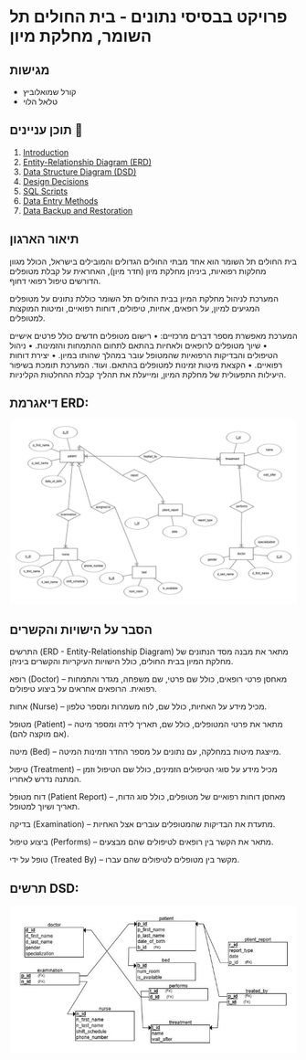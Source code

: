 # פרויקט בבסיסי נתונים - בית החולים תל השומר, מחלקת מיון

## מגישות
- קורל שמואלוביץ
- טלאל הלוי
  
## תוכן עניינים 🔗
1. [Introduction](#introduction)
2. [Entity-Relationship Diagram (ERD)](#entity-relationship-diagram-erd)
3. [Data Structure Diagram (DSD)](#data-structure-diagram-dsd)
4. [Design Decisions](#design-decisions)
5. [SQL Scripts](#sql-scripts)
6. [Data Entry Methods](#data-entry-methods)
7. [Data Backup and Restoration](#data-backup-and-restoration)

## תיאור הארגון

בית החולים תל השומר הוא אחד מבתי החולים הגדולים והמובילים בישראל, הכולל מגוון מחלקות רפואיות, ביניהן מחלקת מיון (חדר מיון), האחראית על קבלת מטופלים הדורשים טיפול רפואי דחוף.

המערכת לניהול מחלקת המיון בבית החולים תל השומר כוללת נתונים על מטופלים המגיעים למיון, על רופאים, אחיות, טיפולים, דוחות רפואיים, ומיטות המוקצות למטופלים.

המערכת מאפשרת מספר דברים מרכזיים:
• רישום מטופלים חדשים כולל פרטים אישיים
• שיוך מטופלים לרופאים ולאחיות בהתאם לתחום ההתמחות והזמינות.
• ניהול הטיפולים והבדיקות הרפואיות שהמטופל עובר במהלך שהותו במיון.
• יצירת דוחות רפואיים.
• הקצאת מיטות זמינות למטופלים בהתאם.
ועוד.
המערכת תומכת בשיפור היעילות התפעולית של מחלקת המיון, ומייעלת את תהליך קבלת ההחלטות הקליניות.

## דיאגרמת ERD:
![ERD](images/photo_2025-03-31_13-39-47.jpg)

## הסבר על הישויות והקשרים

התרשים (ERD - Entity-Relationship Diagram) מתאר את מבנה מסד הנתונים של מחלקת המיון בבית החולים, כולל הישויות העיקריות והקשרים ביניהן.

רופא (Doctor) – מאחסן פרטי רופאים, כולל שם פרטי, שם משפחה, מגדר והתמחות רפואית. הרופאים אחראים על ביצוע טיפולים.

אחות (Nurse) – מכיל מידע על האחיות, כולל שם, לוח משמרות ומספר טלפון.

מטופל (Patient) – מתאר את פרטי המטופלים, כולל שם, תאריך לידה ומספר מיטה (אם מוקצה להם).

מיטה (Bed) – מייצגת מיטות במחלקה, עם נתונים על מספר החדר וזמינות המיטה.

טיפול (Treatment) – מכיל מידע על סוגי הטיפולים הזמינים, כולל שם הטיפול וזמן המתנה נדרש לאחריו.

דוח מטופל (Patient Report) – מאחסן דוחות רפואיים של מטופלים, כולל סוג הדוח, תאריך ושיוך למטופל.

בדיקה (Examination) – מתעדת את הבדיקות שהמטופלים עוברים אצל האחיות.

ביצוע טיפול (Performs) – מתאר את הקשר בין רופאים לטיפולים שהם מבצעים.

טופל על ידי (Treated By) – מקשר בין מטופלים לטיפולים שהם עברו.

## תרשים DSD:

![DSD](images/photo_2025-03-31_13-39-40.jpg)
